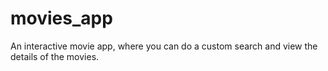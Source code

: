 # movies_app
An interactive movie app, where you can do a custom search and view the details of the movies.
